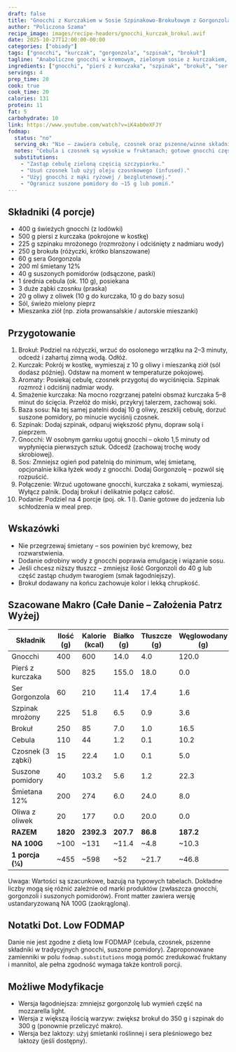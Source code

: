 ```yaml
---
draft: false
title: "Gnocchi z Kurczakiem w Sosie Szpinakowo-Brokułowym z Gorgonzolą"
author: "Policzona Szama"
recipe_image: images/recipe-headers/gnocchi_kurczak_brokul.avif
date: 2025-10-27T12:00:00-00:00
categories: ["obiady"]
tags: ["gnocchi", "kurczak", "gorgonzola", "szpinak", "brokuł"]
tagline: "Anaboliczne gnocchi w kremowym, zielonym sosie z kurczakiem, brokułem i gorgonzolą."
ingredients: ["gnocchi", "pierś z kurczaka", "szpinak", "brokuł", "ser gorgonzola", "śmietana 12%", "suszone pomidory", "oliwa z oliwek", "cebula"]
servings: 4
prep_time: 20
cook: true
cook_time: 20
calories: 131
protein: 11
fat: 5
carbohydrate: 10
link: https://www.youtube.com/watch?v=iK4ab0eXFJY
fodmap:
  status: "no"
  serving_ok: "Nie – zawiera cebulę, czosnek oraz pszenne/winne składniki w gnocchi."
  notes: "Cebula i czosnek są wysokie w fruktanach; gotowe gnocchi często zawierają mąkę pszenną. Suszone pomidory w >30 g też zwiększają FODMAP. Danie nie kwalifikuje się jako low FODMAP w standardowej porcji."
  substitutions:
    - "Zastąp cebulę zieloną częścią szczypiorku."
    - "Usuń czosnek lub użyj oleju czosnkowego (infused)."
    - "Użyj gnocchi z mąki ryżowej / bezglutenowej."
    - "Ogranicz suszone pomidory do ~15 g lub pomiń."
---
```


## Składniki (4 porcje)

- 400 g świeżych gnocchi (z lodówki)
- 500 g piersi z kurczaka (pokrojone w kostkę)
- 225 g szpinaku mrożonego (rozmrożony i odciśnięty z nadmiaru wody)
- 250 g brokuła (różyczki, krótko blanszowane)
- 60 g sera Gorgonzola
- 200 ml śmietany 12%
- 40 g suszonych pomidorów (odsączone, paski)
- 1 średnia cebula (ok. 110 g), posiekana
- 3 duże ząbki czosnku (praska)
- 20 g oliwy z oliwek (10 g do kurczaka, 10 g do bazy sosu)
- Sól, świeżo mielony pieprz
- Mieszanka ziół (np. zioła prowansalskie / autorskie mieszanki)

## Przygotowanie

1. Brokuł: Podziel na różyczki, wrzuć do osolonego wrzątku na 2–3 minuty, odcedź i zahartuj zimną wodą. Odłóż.
2. Kurczak: Pokrój w kostkę, wymieszaj z 10 g oliwy i mieszanką ziół (sól dodasz później). Odstaw na moment w temperaturze pokojowej.
3. Aromaty: Posiekaj cebulę, czosnek przygotuj do wyciśnięcia. Szpinak rozmroź i odciśnij nadmiar wody.
4. Smażenie kurczaka: Na mocno rozgrzanej patelni obsmaż kurczaka 5–8 minut do ścięcia. Przełóż do miski, przykryj talerzem, zachowaj soki.
5. Baza sosu: Na tej samej patelni dodaj 10 g oliwy, zeszklij cebulę, dorzuć suszone pomidory, po minucie wyciśnij czosnek.
6. Szpinak: Dodaj szpinak, odparuj większość płynu, dopraw solą i pieprzem.
7. Gnocchi: W osobnym garnku ugotuj gnocchi – około 1,5 minuty od wypłynięcia pierwszych sztuk. Odcedź (zachowaj trochę wody skrobiowej).
8. Sos: Zmniejsz ogień pod patelnią do minimum, wlej śmietanę, opcjonalnie kilka łyżek wody z gnocchi. Dodaj Gorgonzolę – pozwól się rozpuścić.
9. Połączenie: Wrzuć ugotowane gnocchi, kurczaka z sokami, wymieszaj. Wyłącz palnik. Dodaj brokuł i delikatnie połącz całość.
10. Podanie: Podziel na 4 porcje (poj. ok. 1 l). Danie gotowe do jedzenia lub schłodzenia w meal prep.

## Wskazówki

- Nie przegrzewaj śmietany – sos powinien być kremowy, bez rozwarstwienia.
- Dodanie odrobiny wody z gnocchi poprawia emulgację i wiązanie sosu.
- Jeśli chcesz niższy tłuszcz – zmniejsz ilość Gorgonzoli do 40 g lub część zastąp chudym twarogiem (smak łagodniejszy).
- Brokuł dodawany na końcu zachowuje kolor i lekką chrupkość.

## Szacowane Makro (Całe Danie – Założenia Patrz Wyżej)

| Składnik            | Ilość (g) | Kalorie (kcal) | Białko (g) | Tłuszcze (g) | Węglowodany (g) |
|---------------------|-----------|----------------|------------|--------------|-----------------|
| Gnocchi             | 400       | 600            | 14.0       | 4.0          | 120.0           |
| Pierś z kurczaka    | 500       | 825            | 155.0      | 18.0         | 0.0             |
| Ser Gorgonzola      | 60        | 210            | 11.4       | 17.4         | 1.6             |
| Szpinak mrożony     | 225       | 51.8           | 6.5        | 0.9          | 3.6             |
| Brokuł              | 250       | 85             | 7.0        | 1.0          | 16.5            |
| Cebula              | 110       | 44             | 1.2        | 0.1          | 10.2            |
| Czosnek (3 ząbki)   | 15        | 22.4           | 1.0        | 0.1          | 5.0             |
| Suszone pomidory    | 40        | 103.2          | 5.6        | 1.2          | 22.3            |
| Śmietana 12%        | 200       | 274            | 6.0        | 24.0         | 8.0             |
| Oliwa z oliwek      | 20        | 177            | 0.0        | 20.0         | 0.0             |
| **RAZEM**           | **1820**  | **2392.3**     | **207.7**  | **86.8**     | **187.2**       |
| **NA 100G**         | ~100      | ~131           | ~11.4      | ~4.8         | ~10.3           |
| **1 porcja (¼)**    | ~455      | ~598           | ~52        | ~21.7        | ~46.8           |

Uwaga: Wartości są szacunkowe, bazują na typowych tabelach. Dokładne liczby mogą się różnić zależnie od marki produktów (zwłaszcza gnocchi, gorgonzoli i suszonych pomidorów). Front matter zawiera wersję ustandaryzowaną NA 100G (zaokrągloną).

## Notatki Dot. Low FODMAP

Danie nie jest zgodne z dietą low FODMAP (cebula, czosnek, pszenne składniki w tradycyjnych gnocchi, suszone pomidory). Zaproponowane zamienniki w polu `fodmap.substitutions` mogą pomóc zredukować fruktany i mannitol, ale pełna zgodność wymaga także kontroli porcji.

## Możliwe Modyfikacje

- Wersja łagodniejsza: zmniejsz gorgonzolę lub wymień część na mozzarella light.
- Wersja z większą ilością warzyw: zwiększ brokuł do 350 g i szpinak do 300 g (ponownie przeliczyć makro).
- Wersja bez laktozy: użyj śmietanki roślinnej i sera pleśniowego bez laktozy (jeśli dostępny).